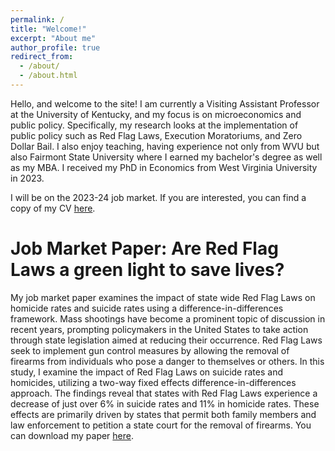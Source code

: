 ```yaml
---
permalink: /
title: "Welcome!"
excerpt: "About me"
author_profile: true
redirect_from: 
  - /about/
  - /about.html
---
```


Hello, and welcome to the site! I am currently a Visiting Assistant Professor at the University of Kentucky, and my focus is on microeconomics and public policy. Specifically, my research looks at the implementation of public policy such as Red Flag Laws, Execution Moratoriums, and Zero Dollar Bail. I also enjoy teaching, having experience not only from WVU but also Fairmont State University where I earned my bachelor's degree as well as my MBA. I received my PhD in Economics from West Virginia University in 2023.

I will be on the 2023-24 job market. If you are interested, you can find a copy of my CV [here](/files/CV.pdf).

Job Market Paper: Are Red Flag Laws a green light to save lives?
======
My job market paper examines the impact of state wide Red Flag Laws on homicide rates and suicide rates using a difference-in-differences framework. Mass shootings have become a prominent topic of discussion in recent years, prompting policymakers in the United States to take action through state legislation aimed at reducing their occurrence. Red Flag Laws seek to implement gun control measures by allowing the removal of firearms from individuals who pose a danger to themselves or others. In this study, I examine the impact of Red Flag Laws on suicide rates and homicides, utilizing a two-way fixed effects difference-in-differences approach. The findings reveal that states with Red Flag Laws experience a decrease of just over 6% in suicide rates and 11% in homicide rates. These effects are primarily driven by states that permit both family members and law enforcement to petition a state court for the removal of firearms. You can download my paper [here](/files/Red_Flag_Law_Paper_JMP.pdf).


